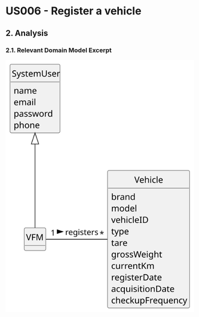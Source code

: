 # US006 - Register a vehicle

## 2. Analysis

### 2.1. Relevant Domain Model Excerpt 

![Domain Model](svg/us006-domain-model.svg)

 